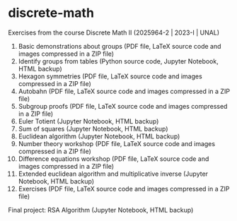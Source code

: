 # discrete-math
Exercises from the course Discrete Math II (2025964-2 | 2023-I | UNAL)
1. Basic demonstrations about groups (PDF file, LaTeX source code and images compressed in a ZIP file)
2. Identify groups from tables (Python source code, Jupyter Notebook, HTML backup)
3. Hexagon symmetries (PDF file, LaTeX source code and images compressed in a ZIP file)
4. Autobahn (PDF file, LaTeX source code and images compressed in a ZIP file)
5. Subgroup proofs (PDF file, LaTeX source code and images compressed in a ZIP file)
6. Euler Totient (Jupyter Notebook, HTML backup)
7. Sum of squares (Jupyter Notebook, HTML backup)
8. Euclidean algorithm (Jupyter Notebook, HTML backup)
9. Number theory workshop (PDF file, LaTeX source code and images compressed in a ZIP file)
10. Difference equations workshop (PDF file, LaTeX source code and images compressed in a ZIP file)
11. Extended euclidean algorithm and multiplicative inverse (Jupyter Notebook, HTML backup)
12. Exercises (PDF file, LaTeX source code and images compressed in a ZIP file)

Final project: RSA Algorithm (Jupyter Notebook, HTML backup)
